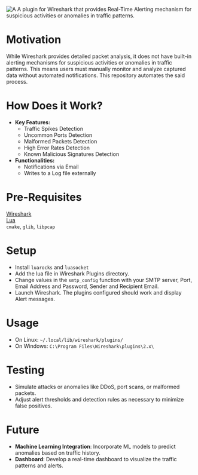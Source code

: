 ![A](https://github.com/user-attachments/assets/d168e9f7-ce2d-4f80-9015-88304508bdf8)
A plugin for Wireshark that provides Real-Time Alerting mechanism for suspicious activities or anomalies in traffic patterns.

# Motivation
While Wireshark provides detailed packet analysis, it does not have built-in alerting mechanisms for suspicious activities or anomalies in traffic patterns. This means users must manually monitor and analyze captured data without automated notifications. This repository automates the said process.

# How Does it Work?
- **Key Features:**
  - Traffic Spikes Detection
  - Uncommon Ports Detection
  - Malformed Packets Detection
  - High Error Rates Detection
  - Known Malicious Signatures Detection
- **Functionalities:**
  - Notifications via Email
  - Writes to a Log file externally

# Pre-Requisites
[Wireshark](https://wireshark.org) <br>
[Lua](https://lua.org) <br>
`cmake`, `glib`, `libpcap`

# Setup
- Install `luarocks` and `luasocket`
- Add the lua file in Wireshark Plugins directory.
- Change values in the `smtp_config` function with your SMTP server, Port, Email Address and Password, Sender and Recipient Email.
- Launch Wireshark. The plugins configured should work and display Alert messages.

# Usage
- On Linux: `~/.local/lib/wireshark/plugins/`
- On Windows: `C:\Program Files\Wireshark\plugins\2.x\`

# Testing
- Simulate attacks or anomalies like DDoS, port scans, or malformed packets.
- Adjust alert thresholds and detection rules as necessary to minimize false positives.

# Future
- **Machine Learning Integration**: Incorporate ML models to predict anomalies based on traffic history.
- **Dashboard**: Develop a real-time dashboard to visualize the traffic patterns and alerts.

